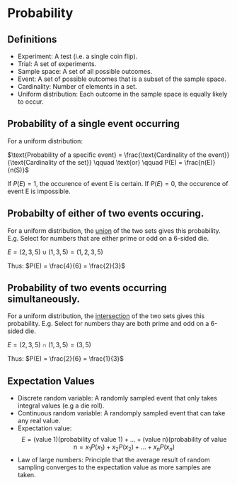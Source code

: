 # Probability 

## Definitions 
- Experiment: A test (i.e. a single coin flip).
- Trial: A set of experiments.
- Sample space: A set of all possible outcomes.
- Event: A set of possible outcomes that is a subset of the sample space.
- Cardinality: Number of elements in a set.
- Uniform distribution: Each outcome in the sample space is equally likely to occur.

## Probability of a single event occurring
For a uniform distribution:

$\text{Probability of a specific event} = \frac{\text{Cardinality of the event}}{\text{Cardinality of the set}} \qquad \text{or} \qquad P(E) = \frac{n(E)}{n(S)}$

If $P(E) = 1$, the occurence of event E is certain. If $P(E) = 0$, the occurence of event E is impossible.

## Probabilty of either of two events occuring.
For a uniform distribution, the <ins>union</ins> of the two sets gives this probability.
E.g. Select for numbers that are either prime or odd on a 6-sided die.

$E = (2,3,5) \cup (1,3,5) = (1,2,3,5)$

Thus: $P(E) = \frac{4}{6} = \frac{2}{3}$

## Probability of two events occurring simultaneously.
For a uniform distribution, the <ins>intersection</ins> of the two sets gives this probability.
E.g. Select for numbers thay are both prime and odd on a 6-sided die.

$E = (2,3,5) \cap (1,3,5) = (3,5)$

Thus: $P(E) = \frac{2}{6} = \frac{1}{3}$

## Expectation Values
- Discrete random variable: A randomly sampled event that only takes integral values (e.g a die roll).
- Continuous random variable: A randomply sampled event that can take any real value.
- Expectation value:
$$E = (\text{value 1})(\text{probability of value 1})+...+(\text{value n})(\text{probability of value n} = x_{1}P(x_{1})+x_{2}P(x_{2})+...+x_{n}P(x_{n})$$
- Law of large numbers: Principle that the average result of random sampling converges to the expectation value as more samples are taken.
